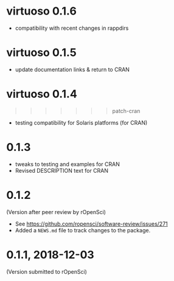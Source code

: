 # virtuoso 0.1.6

* compatibility with recent changes in rappdirs

# virtuoso 0.1.5

* update documentation links & return to CRAN

# virtuoso 0.1.4
>>>>>>> patch-cran

* testing compatibility for Solaris platforms (for CRAN)

# 0.1.3

* tweaks to testing and examples for CRAN
* Revised DESCRIPTION text for CRAN

#  0.1.2

(Version after peer review by rOpenSci)

* See <https://github.com/ropensci/software-review/issues/271>
* Added a `NEWS.md` file to track changes to the package.

# 0.1.1, 2018-12-03

(Version submitted to rOpenSci)
